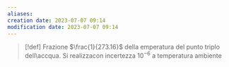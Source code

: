```yaml
---
aliases: 
creation date: 2023-07-07 09:14
modification date: 2023-07-07 09:14
---
```


>[!def]
>Frazione $\frac{1}{273.16}$ della emperatura del punto triplo dell\accqua.
>Si realizzacon incertezza $10^{-6}$ a temperatura ambiente